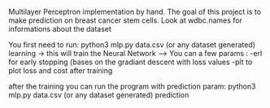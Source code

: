 Multilayer Perceptron implementation by hand.
The goal of this project is to make prediction on breast cancer stem cells.
Look at wdbc.names for informations about the dataset

You first need to run:
python3 mlp.py data.csv (or any dataset generated) learning
-> this will train the Neural Network
--> You can a few params :
	-erl for early stopping (bases on the gradiant descent with loss values
	-plt to plot loss and cost after training

after the training you can run the program with prediction param:
python3 mlp.py data.csv (or any dataset generated) prediction 
